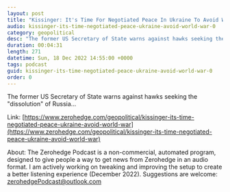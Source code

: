 ```yaml
---
layout: post
title: "Kissinger: It's Time For Negotiated Peace In Ukraine To Avoid World War"
audio: kissinger-its-time-negotiated-peace-ukraine-avoid-world-war-0
category: geopolitical
desc: "The former US Secretary of State warns against hawks seeking the &quot;dissolution&quot; of Russia..."
duration: 00:04:31
length: 271
datetime: Sun, 18 Dec 2022 14:55:00 +0000
tags: podcast
guid: kissinger-its-time-negotiated-peace-ukraine-avoid-world-war-0
order: 0
---
```

The former US Secretary of State warns against hawks seeking the &quot;dissolution&quot; of Russia...

Link: [https://www.zerohedge.com/geopolitical/kissinger-its-time-negotiated-peace-ukraine-avoid-world-war](https://www.zerohedge.com/geopolitical/kissinger-its-time-negotiated-peace-ukraine-avoid-world-war)

About: The Zerohedge Podcast is a non-commercial, automated program, designed to give people a way to get news from Zerohedge in an audio format.  I am actively working on tweaking and improving the setup to create a better listening experience (December 2022).  Suggestions are welcome: [zerohedgePodcast@outlook.com](mailto:zerohedgePodcast@outlook.com)